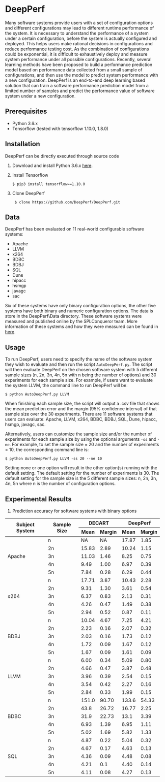 # DeepPerf

Many software systems provide users with a set of configuration options and different configurations may lead to different runtime performance of the system. It is necessary to understand the performance of a system under a certain configuration, before the system is actually configured and deployed. This helps users make rational decisions in configurations and reduce performance testing cost. As the combination of configurations could be exponential, it is difficult to exhaustively deploy and measure system performance under all
possible configurations. Recently, several learning methods have been proposed to build a performance prediction model based on
performance data collected from a small sample of configurations, and then use the model to predict system performance with a
new configuration. DeepPerf is an end-to-end deep learning based solution that can train a software performance prediction model from a limited number of samples and predict the performance value of software system under a new configuration. 

## Prerequisites

- Python 3.6.x
- Tensorflow (tested with tensorflow 1.10.0, 1.8.0)

## Installation

DeepPerf can be directly executed through source code

1. Download and install Python 3.6.x [here](https://www.python.org/downloads/).

2. Install Tensorflow

    ```$ pip3 install tensorflow==1.10.0```

3. Clone DeepPerf

    ``` $ clone https://github.com/DeepPerf/DeepPerf.git```


## Data

DeepPerf has been evaluated on 11 real-world configurable software systems: 
- Apache
- LLVM
- x264
- BDBC
- BDBJ
- SQL
- Dune
- hipacc
- hsmgp
- javagc
- sac

Six of these systems have only binary configuration options, the other five systems have both binary and numeric configuration options. The data is store in the DeepPerf\Data directory. These software systems were measured and published online by the SPLConqueror team. More information of these systems and how they were measured can be found in [here](http://www.fosd.de/SPLConqueror/).

## Usage

To run DeepPerf, users need to specify the name of the software system they wish to evaluate and then run the script `AutoDeepPerf.py`. The script will then evaluate DeepPerf on the chosen software system with 5 different sample sizes (n, 2n, 3n, 4n, 5n with n being the number of options) and 30 experiments for each sample size. For example, if users want to evaluate the system LLVM, the command line to run DeepPerf will be: 

```$ python AutoDeepPerf.py LLVM```

When finishing each sample size, the script will output a .csv file that shows the mean prediction error and the margin (95% confidence interval) of that sample size over the 30 experiments. There are 11 software systems that users can evaluate: Apache, LLVM, x264, BDBC, BDBJ, SQL, Dune, hipacc, hsmgp, javagc, sac. 

Alternatively, users can customize the sample size and/or the number of experiments for each sample size by using the optional arguments ```-ss``` and ```-ne```. For example, to set the sample size = 20 and the number of experiments = 10, the corresponding command line is:

```$ python AutoDeepPerf.py LLVM -ss 20 --ne 10```

Setting none or one option will result in the other option(s) running with the default setting. The default setting for the number of experiments is 30. The default setting for the sample size is the 5 different sample sizes: n, 2n, 3n, 4n, 5n where n is the number of configuration options.

## Experimental Results

1. Prediction accuracy for software systems with binary options

<table>
    <thead>
        <tr>
            <th rowspan="2" >Subject System</th>
            <th rowspan="2" >Sample Size</th>
            <th colspan="2" >DECART</th>
            <th colspan="2" >DeepPerf</th>
        </tr>
        <tr>
            <th scope="col">Mean</th>
            <th scope="col">Margin</th>
            <th scope="col">Mean</th>
            <th scope="col">Margin</th>
        </tr>
    </thead>
    <tbody>
        <tr>
            <td rowspan=5>Apache</td>
            <td>n</td>
            <td>NA</td>
            <td>NA</td>
            <td>17.87</td>
            <td>1.85</td>
        </tr>
        <tr>
            <td>2n</td>
            <td>15.83</td>
            <td>2.89</td>
            <td>10.24</td>
            <td>1.15</td>
        </tr>
        <tr>
            <td>3n</td>
            <td>11.03</td>
            <td>1.46</td>
            <td>8.25</td>
            <td>0.75</td>
        </tr>
        <tr>
            <td>4n</td>
            <td>9.49</td>
            <td>1.00</td>
            <td>6.97</td>
            <td>0.39</td>
        </tr>
        <tr>
            <td>5n</td>
            <td>7.84</td>
            <td>0.28</td>
            <td>6.29</td>
            <td>0.44</td>
        </tr>
        <tr>
            <td rowspan=5>x264</td>
            <td>n</td>
            <td>17.71</td>
            <td>3.87</td>
            <td>10.43</td>
            <td>2.28</td>
        </tr>
        <tr>
            <td>2n</td>
            <td>9.31</td>
            <td>1.30</td>
            <td>3.61</td>
            <td>0.54</td>
        </tr>
        <tr>
            <td>3n</td>
            <td>6.37</td>
            <td>0.83</td>
            <td>2.13</td>
            <td>0.31</td>
        </tr>
        <tr>
            <td>4n</td>
            <td>4.26</td>
            <td>0.47</td>
            <td>1.49</td>
            <td>0.38</td>
        </tr>
        <tr>
            <td>5n</td>
            <td>2.94</td>
            <td>0.52</td>
            <td>0.87</td>
            <td>0.11</td>
        </tr>
        <tr>
            <td rowspan=5>BDBJ</td>
            <td>n</td>
            <td>10.04</td>
            <td>4.67</td>
            <td>7.25</td>
            <td>4.21</td>
        </tr>
        <tr>
            <td>2n</td>
            <td>2.23</td>
            <td>0.16</td>
            <td>2.07</td>
            <td>0.32</td>
        </tr>
        <tr>
            <td>3n</td>
            <td>2.03</td>
            <td>0.16</td>
            <td>1.73</td>
            <td>0.12</td>
        </tr>
        <tr>
            <td>4n</td>
            <td>1.72</td>
            <td>0.09</td>
            <td>1.67</td>
            <td>0.12</td>
        </tr>
        <tr>
            <td>5n</td>
            <td>1.67</td>
            <td>0.09</td>
            <td>1.61</td>
            <td>0.09</td>
        </tr>
        <tr>
            <td rowspan=5>LLVM</td>
            <td>n</td>
            <td>6.00</td>
            <td>0.34</td>
            <td>5.09</td>
            <td>0.80</td>
        </tr>
        <tr>
            <td>2n</td>
            <td>4.66</td>
            <td>0.47</td>
            <td>3.87</td>
            <td>0.48</td>
        </tr>
        <tr>
            <td>3n</td>
            <td>3.96</td>
            <td>0.39</td>
            <td>2.54</td>
            <td>0.15</td>
        </tr>
        <tr>
            <td>4n</td>
            <td>3.54</td>
            <td>0.42</td>
            <td>2.27</td>
            <td>0.16</td>
        </tr>
        <tr>
            <td>5n</td>
            <td>2.84</td>
            <td>0.33</td>
            <td>1.99</td>
            <td>0.15</td>
        </tr>
        <tr>
            <td rowspan=5>BDBC</td>
            <td>n</td>
            <td>151.0</td>
            <td>90.70</td>
            <td>133.6</td>
            <td>54.33</td>
        </tr>
        <tr>
            <td>2n</td>
            <td>43.8</td>
            <td>26.72</td>
            <td>16.77</td>
            <td>2.25</td>
        </tr>
        <tr>
            <td>3n</td>
            <td>31.9</td>
            <td>22.73</td>
            <td>13.1</td>
            <td>3.39</td>
        </tr>
        <tr>
            <td>4n</td>
            <td>6.93</td>
            <td>1.39</td>
            <td>6.95</td>
            <td>1.11</td>
        </tr>
        <tr>
            <td>5n</td>
            <td>5.02</td>
            <td>1.69</td>
            <td>5.82</td>
            <td>1.33</td>
        </tr>
        <tr>
            <td rowspan=5>SQL</td>
            <td>n</td>
            <td>4.87</td>
            <td>0.22</td>
            <td>5.04</td>
            <td>0.32</td>
        </tr>
        <tr>
            <td>2n</td>
            <td>4.67</td>
            <td>0.17</td>
            <td>4.63</td>
            <td>0.13</td>
        </tr>
        <tr>
            <td>3n</td>
            <td>4.36</td>
            <td>0.09</td>
            <td>4.48</td>
            <td>0.08</td>
        </tr>
        <tr>
            <td>4n</td>
            <td>4.21</td>
            <td>0.1</td>
            <td>4.40</td>
            <td>0.14</td>
        </tr>
        <tr>
            <td>5n</td>
            <td>4.11</td>
            <td>0.08</td>
            <td>4.27</td>
            <td>0.13</td>
        </tr>
    </tbody>
</table>
   
    


    



